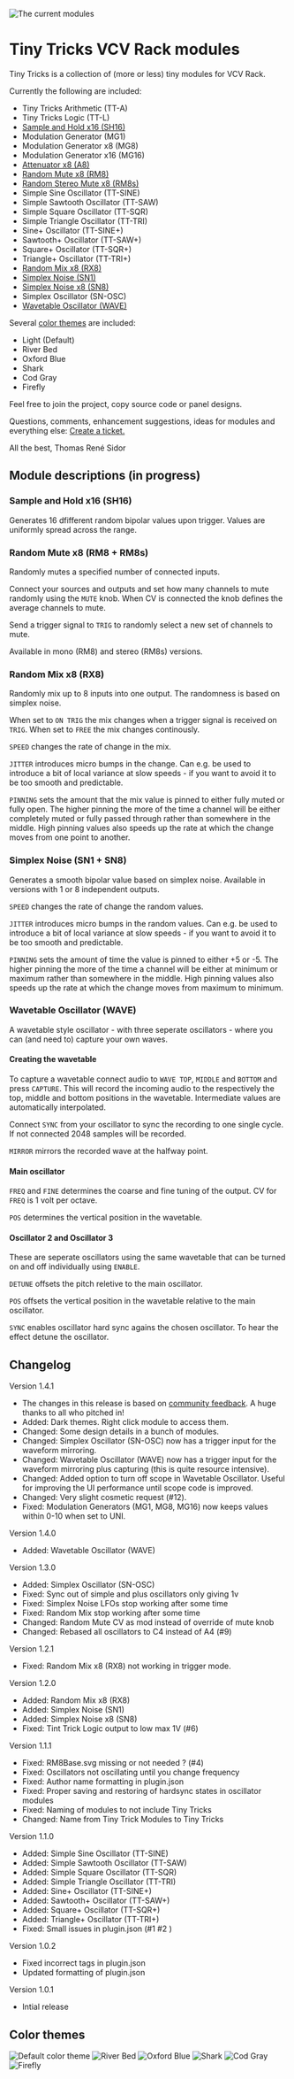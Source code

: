 ![The current modules](https://github.com/thomassidor/tinytricks/blob/master/screenshots/screenshot-light.png?raw=true)

# Tiny Tricks VCV Rack modules

Tiny Tricks is a collection of (more or less) tiny modules for VCV Rack.

Currently the following are included:
* Tiny Tricks Arithmetic (TT-A)
* Tiny Tricks Logic (TT-L)
* [Sample and Hold x16 (SH16)](#sample-and-hold-x16-sh16)
* Modulation Generator (MG1)
* Modulation Generator x8 (MG8)
* Modulation Generator x16 (MG16)
* [Attenuator x8 (A8)](/blob/master/docs/a8.md)
* [Random Mute x8 (RM8)](#random-mute-x8-rm8--rm8s)
* [Random Stereo Mute x8 (RM8s)](#random-mute-x8-rm8--rm8s)
* Simple Sine Oscillator (TT-SINE)
* Simple Sawtooth Oscillator (TT-SAW)
* Simple Square Oscillator (TT-SQR)
* Simple Triangle Oscillator (TT-TRI)
* Sine+ Oscillator (TT-SINE+)
* Sawtooth+ Oscillator (TT-SAW+)
* Square+ Oscillator (TT-SQR+)
* Triangle+ Oscillator (TT-TRI+)
* [Random Mix x8 (RX8)](#random-mix-x8-rx8)
* [Simplex Noise (SN1)](#simplex-noise-sn1--sn8)
* [Simplex Noise x8 (SN8)](#simplex-noise-sn1--sn8)
* Simplex Oscillator (SN-OSC)
* [Wavetable Oscillator (WAVE)](#wavetable-oscillator-wave)

Several [color themes](#color-themes) are included:

* Light (Default)
* River Bed
* Oxford Blue
* Shark
* Cod Gray
* Firefly

Feel free to join the project, copy source code or panel designs.

Questions, comments, enhancement suggestions, ideas for modules and everything else: [Create a ticket.](https://github.com/thomassidor/tinytricks/issues/new)

All the  best, Thomas René Sidor

## Module descriptions (in progress)

### Sample and Hold x16 (SH16)
Generates 16 dfifferent random bipolar values upon trigger. Values are uniformly spread across the range.

### Random Mute x8 (RM8 + RM8s)
Randomly mutes a specified number of connected inputs.

Connect your sources and outputs and set how many channels to mute randomly using the `MUTE` knob. When CV is connected the knob defines the average channels to mute.

Send a trigger signal to `TRIG` to randomly select a new set of channels to mute.

Available in mono (RM8) and stereo (RM8s) versions.

### Random Mix x8 (RX8)
Randomly mix up to 8 inputs into one output. The randomness is based on simplex noise.

When set to `ON TRIG` the mix changes when a trigger signal is received on `TRIG`. When set to `FREE` the mix changes continously.

`SPEED` changes the rate of change in the mix.

`JITTER` introduces micro bumps in the change. Can e.g. be used to introduce a bit of local variance at slow speeds - if you want to avoid it to be too smooth and predictable.

`PINNING` sets the amount that the mix value is pinned to either fully muted or fully open. The higher pinning the more of the time a channel will be either completely muted or fully passed through rather than somewhere in the middle. High pinning values also speeds up the rate at which the change moves from one point to another.

### Simplex Noise (SN1 + SN8)
Generates a smooth bipolar value based on simplex noise. Available in versions with 1 or 8 independent outputs.

`SPEED` changes the rate of change the random values.

`JITTER` introduces micro bumps in the random values. Can e.g. be used to introduce a bit of local variance at slow speeds - if you want to avoid it to be too smooth and predictable.

`PINNING` sets the amount of time the value is pinned to either +5 or -5. The higher pinning the more of the time a channel will be either at minimum or maximum rather than somewhere in the middle. High pinning values also speeds up the rate at which the change moves from maximum to minimum.

### Wavetable Oscillator (WAVE)
A wavetable style oscillator - with three seperate oscillators - where you can (and need to) capture your own waves.

#### Creating the wavetable
To capture a wavetable connect audio to `WAVE TOP`, `MIDDLE` and `BOTTOM` and press `CAPTURE`. This will record the incoming audio to the respectively the top, middle and bottom positions in the wavetable. Intermediate values are automatically interpolated.

Connect `SYNC` from your oscillator to sync the recording to one single cycle. If not connected 2048 samples will be recorded.

`MIRROR` mirrors the recorded wave at the halfway point.

#### Main oscillator
`FREQ` and `FINE` determines the coarse and fine tuning of the output. CV for `FREQ` is 1 volt per octave.

`POS` determines the vertical position in the wavetable.

#### Oscillator 2 and Oscillator 3
These are seperate oscillators using the same wavetable that can be turned on and off individually using `ENABLE`.

`DETUNE` offsets the pitch reletive to the main oscillator.

`POS` offsets the vertical position in the wavetable relative to the main oscillator.

`SYNC` enables oscillator hard sync agains the chosen oscillator. To hear the effect detune the oscillator.


## Changelog
Version 1.4.1
* The changes in this release is based on [community feedback](https://community.vcvrack.com/t/tiny-tricks-request-for-feedback/6788). A huge thanks to all who pitched in!
* Added: Dark themes. Right click module to access them.
* Changed: Some design details in a bunch of modules.
* Changed: Simplex Oscillator (SN-OSC) now has a trigger input for the waveform mirroring.
* Changed: Wavetable Oscillator (WAVE) now has a trigger input for the waveform mirroring plus capturing (this is quite resource intensive).
* Changed: Added option to turn off scope in Wavetable Oscillator. Useful for improving the UI performance until scope code is improved.
* Changed: Very slight cosmetic request (#12).
* Fixed: Modulation Generators (MG1, MG8, MG16) now keeps values within 0-10 when set to UNI.

Version 1.4.0
* Added: Wavetable Oscillator (WAVE)

Version 1.3.0
* Added: Simplex Oscillator (SN-OSC)
* Fixed: Sync out of simple and plus oscillators only giving 1v
* Fixed: Simplex Noise LFOs stop working after some time
* Fixed: Random Mix stop working after some time
* Changed: Random Mute CV as mod instead of override of mute knob
* Changed: Rebased all oscillators to C4 instead of A4 (#9)

Version 1.2.1
* Fixed: Random Mix x8 (RX8) not working in trigger mode.

Version 1.2.0
* Added: Random Mix x8 (RX8)
* Added: Simplex Noise (SN1)
* Added: Simplex Noise x8 (SN8)
* Fixed: Tint Trick Logic output to low max 1V (#6)

Version 1.1.1
* Fixed: RM8Base.svg missing or not needed ? (#4)
* Fixed: Oscillators not oscillating until you change frequency
* Fixed: Author name formatting in plugin.json
* Fixed: Proper saving and restoring of hardsync states in oscillator modules
* Fixed: Naming of modules to not include Tiny Tricks
* Changed: Name from Tiny Trick Modules to Tiny Tricks

Version 1.1.0
* Added: Simple Sine Oscillator (TT-SINE)
* Added: Simple Sawtooth Oscillator (TT-SAW)
* Added: Simple Square Oscillator (TT-SQR)
* Added: Simple Triangle Oscillator (TT-TRI)
* Added: Sine+ Oscillator (TT-SINE+)
* Added: Sawtooth+ Oscillator (TT-SAW+)
* Added: Square+ Oscillator (TT-SQR+)
* Added: Triangle+ Oscillator (TT-TRI+)
* Fixed: Small issues in plugin.json (#1 #2 )

Version 1.0.2
* Fixed incorrect tags in plugin.json
* Updated formatting of plugin.json

Version 1.0.1
* Intial release

## Color themes
![Default color theme](https://github.com/thomassidor/tinytricks/blob/master/screenshots/screenshot-light.png?raw=true)
![River Bed](https://github.com/thomassidor/tinytricks/blob/master/screenshots/screenshot-river-bed.png?raw=true)
![Oxford Blue](https://github.com/thomassidor/tinytricks/blob/master/screenshots/screenshot-oxford-blue.png?raw=true)
![Shark](https://github.com/thomassidor/tinytricks/blob/master/screenshots/screenshot-shark.png?raw=true)
![Cod Gray](https://github.com/thomassidor/tinytricks/blob/master/screenshots/screenshot-cod-gray.png?raw=true)
![Firefly](https://github.com/thomassidor/tinytricks/blob/master/screenshots/screenshot-firefly.png?raw=true)
